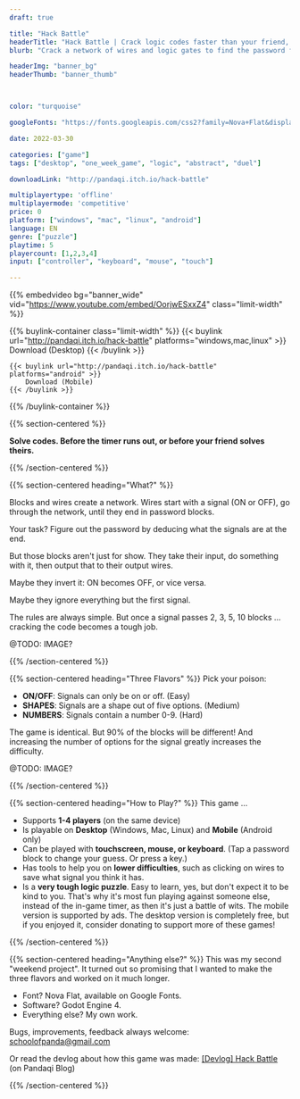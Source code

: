 ```yaml
---
draft: true

title: "Hack Battle"
headerTitle: "Hack Battle | Crack logic codes faster than your friend, or the timer."
blurb: "Crack a network of wires and logic gates to find the password faster than your friend(s), or the in-game timer."

headerImg: "banner_bg"
headerThumb: "banner_thumb"



color: "turquoise"

googleFonts: "https://fonts.googleapis.com/css2?family=Nova+Flat&display=swap"

date: 2022-03-30

categories: ["game"]
tags: ["desktop", "one_week_game", "logic", "abstract", "duel"]

downloadLink: "http://pandaqi.itch.io/hack-battle"

multiplayertype: 'offline'
multiplayermode: 'competitive'
price: 0
platform: ["windows", "mac", "linux", "android"]
language: EN
genre: ["puzzle"]
playtime: 5
playercount: [1,2,3,4]
input: ["controller", "keyboard", "mouse", "touch"]

---
```


{{% embedvideo bg="banner_wide" vid="https://www.youtube.com/embed/OorjwESxxZ4" class="limit-width" %}}

{{% buylink-container class="limit-width" %}}
	{{< buylink url="http://pandaqi.itch.io/hack-battle" platforms="windows,mac,linux" >}} 
		Download (Desktop)
	{{< /buylink >}}

	{{< buylink url="http://pandaqi.itch.io/hack-battle" platforms="android" >}} 
		Download (Mobile)
	{{< /buylink >}}
{{% /buylink-container %}}

{{% section-centered %}}

<span id="first-line"><strong>Solve codes. Before the timer runs out, or before your friend solves theirs.</strong></span>

{{% /section-centered %}}

{{% section-centered heading="What?" %}}

Blocks and wires create a network. Wires start with a signal (ON or OFF), go through the network, until they end in password blocks. 

Your task? Figure out the password by deducing what the signals are at the end.

But those blocks aren't just for show. They take their input, do something with it, then output that to their output wires.

Maybe they invert it: ON becomes OFF, or vice versa. 

Maybe they ignore everything but the first signal.

The rules are always simple. But once a signal passes 2, 3, 5, 10 blocks ... cracking the code becomes a tough job.

@TODO: IMAGE?

{{% /section-centered %}}

{{% section-centered heading="Three Flavors" %}}
Pick your poison:
* **ON/OFF**: Signals can only be on or off. (Easy)
* **SHAPES**: Signals are a shape out of five options. (Medium)
* **NUMBERS**: Signals contain a number 0-9. (Hard)

The game is identical. But 90% of the blocks will be different! And increasing the number of options for the signal greatly increases the difficulty.

@TODO: IMAGE?

{{% /section-centered %}}

{{% section-centered heading="How to Play?" %}}
This game ... 

* Supports **1-4 players** (on the same device)
* Is playable on **Desktop** (Windows, Mac, Linux) and **Mobile** (Android only)
* Can be played with **touchscreen, mouse, or keyboard**. (Tap a password block to change your guess. Or press a key.)
* Has tools to help you on **lower difficulties**, such as clicking on wires to save what signal you think it has.
* Is a **very tough logic puzzle**. Easy to learn, yes, but don't expect it to be kind to you. That's why it's most fun playing against someone else, instead of the in-game timer, as then it's just a battle of wits.
The mobile version is supported by ads. The desktop version is completely free, but if you enjoyed it, consider donating to support more of these games!

{{% /section-centered %}}

{{% section-centered heading="Anything else?" %}}
This was my second "weekend project". It turned out so promising that I wanted to make the three flavors and worked on it much longer.

* Font? Nova Flat, available on Google Fonts.
* Software? Godot Engine 4.
* Everything else? My own work.

Bugs, improvements, feedback always welcome: [schoolofpanda@gmail.com](mailto:schoolofpanda@gmail.com)

Or read the devlog about how this game was made: [[Devlog] Hack Battle](/blog/videogames/one-week-games/devlog-hack-battle) (on Pandaqi Blog)

{{% /section-centered %}}